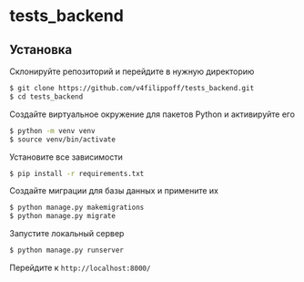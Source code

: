 # tests_backend

## Установка

Склонируйте репозиторий и перейдите в нужную директорию
```sh
$ git clone https://github.com/v4filippoff/tests_backend.git
$ cd tests_backend
```

Создайте виртуальное окружение для пакетов Python и активируйте его
```sh
$ python -m venv venv
$ source venv/bin/activate
```

Установите все зависимости
```sh
$ pip install -r requirements.txt
```

Создайте миграции для базы данных и примените их
```sh
$ python manage.py makemigrations
$ python manage.py migrate
```

Запустите локальный сервер
```sh
$ python manage.py runserver
```

Перейдите к `http://localhost:8000/`
